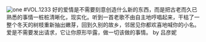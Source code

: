 ![one](http://image.wufazhuce.com/Ft2JzJ9m6MxdHcZ5kbocKf46l2HM)
#VOL.1233
好的爱情是不需要刻意创造什么新的东西，而是把古老而久已熟悉的事情一桩桩清晰化，现实化。听到一首老歌不由自主地哼唱起来，干枯了一整个冬天的树枝重新抽出嫩芽，回到久别的故乡，邻居见你都欢喜地喊你的小名。爱是不需要发出请求，它让你原形毕露，做一切该做的事情。 by 吕彦妮